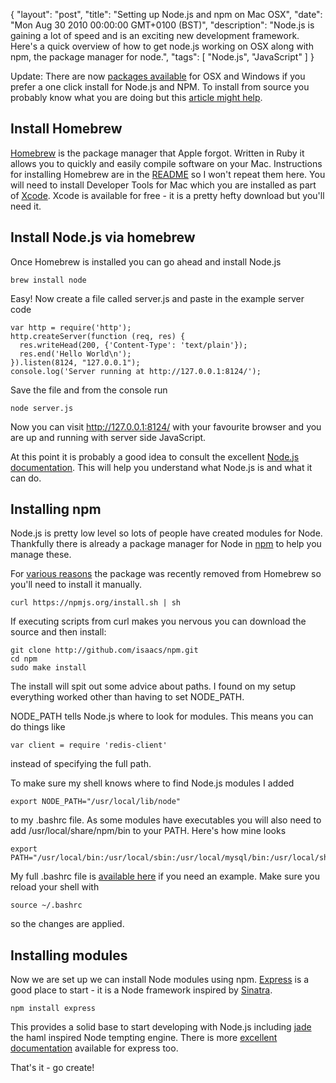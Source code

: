 {
  "layout": "post",
  "title": "Setting up Node.js and npm on Mac OSX",
  "date": "Mon Aug 30 2010 00:00:00 GMT+0100 (BST)",
  "description": "Node.js is gaining a lot of speed and is an exciting new development framework. Here's a quick overview of how to get node.js working on OSX along with npm, the package manager for node.",
  "tags": [
    "Node.js",
    "JavaScript"
  ]
}

Update: There are now [packages available][12] for OSX and Windows if you prefer a one click install for Node.js and NPM. To install from source you probably know what you are doing but this [article might help][13]. 

## Install Homebrew

[Homebrew][1] is the package manager that Apple forgot. Written in Ruby it allows you to quickly and easily compile software on your Mac. Instructions for installing Homebrew are in the [README][2] so I won't repeat them here. You will need to install Developer Tools for Mac which you are installed as part of [Xcode][3]. Xcode is available for free - it is a pretty hefty download but you'll need it.

## Install Node.js via homebrew

Once Homebrew is installed you can go ahead and install Node.js

    brew install node

Easy! Now create a file called server.js and paste in the example server code

    var http = require('http');
    http.createServer(function (req, res) {
      res.writeHead(200, {'Content-Type': 'text/plain'});
      res.end('Hello World\n');
    }).listen(8124, "127.0.0.1");
    console.log('Server running at http://127.0.0.1:8124/');

Save the file and from the console run

    node server.js

Now you can visit http://127.0.0.1:8124/ with your favourite browser and you are up and running with server side JavaScript.

At this point it is probably a good idea to consult the excellent [Node.js documentation][4]. This will help you understand what Node.js is and what it can do. 

## Installing npm

Node.js is pretty low level so lots of people have created modules for Node. Thankfully there is already a package manager for Node in [npm][5] to help you manage these.

For [various reasons][10] the package was recently removed from Homebrew so you'll need to install it manually.

    curl https://npmjs.org/install.sh | sh

If executing scripts from curl makes you nervous you can download the source and then install:

    git clone http://github.com/isaacs/npm.git
    cd npm
    sudo make install

The install will spit out some advice about paths. I found on my setup everything worked other than having to set NODE\_PATH. 

NODE\_PATH tells Node.js where to look for modules. This means you can do things like 

    var client = require 'redis-client'

instead of specifying the full path.

To make sure my shell knows where to find Node.js modules I added 

    export NODE_PATH="/usr/local/lib/node"

to my .bashrc file. As some modules have executables you will also need to add /usr/local/share/npm/bin to your PATH. Here's how mine looks

    export PATH="/usr/local/bin:/usr/local/sbin:/usr/local/mysql/bin:/usr/local/share/npm/bin:$PATH"

My full .bashrc file is [available here][11] if you need an example. Make sure you reload your shell with 

    source ~/.bashrc

so the changes are applied.

## Installing modules

Now we are set up we can install Node modules using npm. [Express][6] is a good place to start - it is a Node framework inspired by [Sinatra][7]. 

    npm install express

This provides a solid base to start developing with Node.js including [jade][8] the haml inspired Node tempting engine. There is more [excellent documentation][9] available for express too.

That's it - go create!

[1]: http://github.com/mxcl/homebrew
[2]: http://github.com/mxcl/homebrew/blob/master/README.md
[3]: http://developer.apple.com/technologies/xcode.html
[4]: http://nodejs.org/api
[5]: http://github.com/isaacs/npm
[6]: http://expressjs.com/
[7]: http://www.sinatrarb.com/
[8]: http://jade-lang.com/
[9]: http://expressjs.com/guide.html
[10]: http://blog.izs.me/post/3295261330/on-npm-and-homebrew
[11]: https://github.com/shapeshed/dotfiles/blob/master/bashrc
[12]: http://nodejs.org/download
[13]: http://shapeshed.com/compiling-nodejs-from-source-on-ubuntu-10-04/
